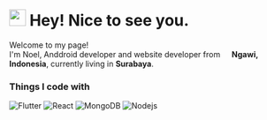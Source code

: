 <h1><img src="https://emojis.slackmojis.com/emojis/images/1531849430/4246/blob-sunglasses.gif?1531849430" width="30"/> Hey! Nice to see you.</h1>


<p>Welcome to my page! </br> I'm Noel, Anddroid developer and website developer from <img src="https://cdn-icons.flaticon.com/png/512/6157/premium/6157721.png?token=exp=1647505961~hmac=d4147840febc3c4bda7cd751cb9a010b" width="13"/> <b>Ngawi, Indonesia</b>, currently living in  <b>Surabaya</b>. </p>
<h3>Things I code with</h3>
<p>
  <img alt="Flutter" src="https://img.shields.io/badge/-Flutter-45b8d8?style=flat-square&logo=flutter&logoColor=white" />
  <img alt="React" src="https://img.shields.io/badge/-React-45b8d8?style=flat-square&logo=react&logoColor=white" />
  <img alt="MongoDB" src="https://img.shields.io/badge/-MongoDB-13aa52?style=flat-square&logo=mongodb&logoColor=white" />
  <img alt="Nodejs" src="https://img.shields.io/badge/-Nodejs-43853d?style=flat-square&logo=Node.js&logoColor=white" />
</p>

